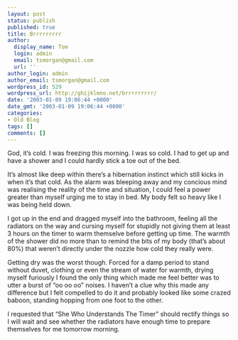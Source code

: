 ```yaml
---
layout: post
status: publish
published: true
title: Brrrrrrrrr
author:
  display_name: Tom
  login: admin
  email: tsmorgan@gmail.com
  url: ''
author_login: admin
author_email: tsmorgan@gmail.com
wordpress_id: 529
wordpress_url: http://ghijklmno.net/brrrrrrrrr/
date: '2003-01-09 19:06:44 +0000'
date_gmt: '2003-01-09 19:06:44 +0000'
categories:
- Old Blog
tags: []
comments: []
---
```

<p>God, it&#8217;s cold. I was freezing this morning. I was so cold. I had to get up and have a shower and I could hardly stick a toe out of the bed.</p>

<p>It&#8217;s almost like deep within there&#8217;s a hibernation instinct which still kicks in when it&#8217;s that cold. As the alarm was bleeping away and my concious mind was realising the reality of the time and situation, I could feel a power greater than myself urging me to stay in bed. My body felt so heavy like I was being held down.</p>

<p>I got up in the end and dragged myself into the bathroom, feeling all the radiators on the way and cursing myself for stupidly not giving them at least 3 hours on the timer to warm themselve before getting up time. The warmth of the shower did no more than to remind the bits of my body (that&#8217;s about 80%) that weren&#8217;t directly under the nozzle how cold they really were.</p>

<p>Getting dry was the worst though. Forced for a damp period to stand without duvet, clothing or even the stream of water for warmth, drying myself furiously I found the only thing which made me feel better was to utter a burst of &#8220;oo oo oo&#8221; noises. I haven&#8217;t a clue why this made any difference but I felt compelled to do it and probably looked like some crazed baboon, standing hopping from one foot to the other.</p>

<p>I requested that &#8220;She Who Understands The Timer&#8221; should rectify things so I will wait and see whether the radiators have enough time to prepare themselves for me tomorrow morning.</p>

